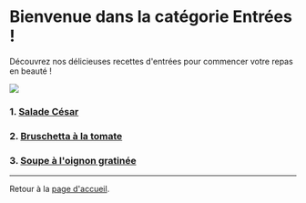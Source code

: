 # Bienvenue dans la catégorie Entrées !

Découvrez nos délicieuses recettes d'entrées pour commencer votre repas en beauté !

![](https://images.ricardocuisine.com/services/recipes/8440.jpg)

### 1. [Salade César](recettes/salade-cesar.md)

### 2. [Bruschetta à la tomate](recettes/bruschetta-tomate.md)

### 3. [Soupe à l'oignon gratinée](recettes/soupe-oignon-gratinee.md)

---

Retour à la [page d'accueil](../index.md).
